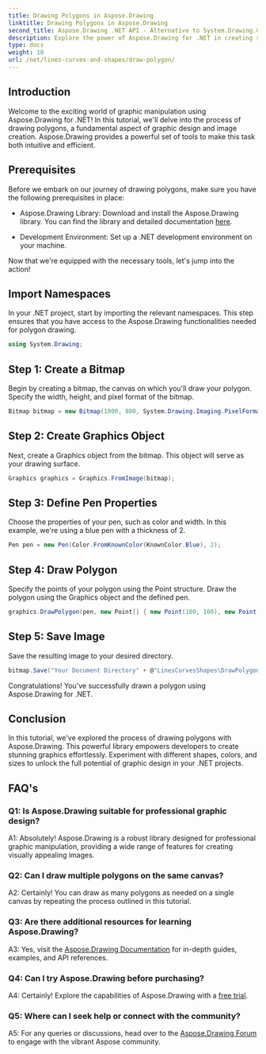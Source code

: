 ```yaml
---
title: Drawing Polygons in Aspose.Drawing
linktitle: Drawing Polygons in Aspose.Drawing
second_title: Aspose.Drawing .NET API - Alternative to System.Drawing.Common
description: Explore the power of Aspose.Drawing for .NET in creating stunning graphics. Draw polygons effortlessly with this intuitive library.
type: docs
weight: 18
url: /net/lines-curves-and-shapes/draw-polygon/
---
```

## Introduction

Welcome to the exciting world of graphic manipulation using Aspose.Drawing for .NET! In this tutorial, we'll delve into the process of drawing polygons, a fundamental aspect of graphic design and image creation. Aspose.Drawing provides a powerful set of tools to make this task both intuitive and efficient.

## Prerequisites

Before we embark on our journey of drawing polygons, make sure you have the following prerequisites in place:

- Aspose.Drawing Library: Download and install the Aspose.Drawing library. You can find the library and detailed documentation [here](https://reference.aspose.com/drawing/net/).

- Development Environment: Set up a .NET development environment on your machine.

Now that we're equipped with the necessary tools, let's jump into the action!

## Import Namespaces

In your .NET project, start by importing the relevant namespaces. This step ensures that you have access to the Aspose.Drawing functionalities needed for polygon drawing.

```csharp
using System.Drawing;
```

## Step 1: Create a Bitmap

Begin by creating a bitmap, the canvas on which you'll draw your polygon. Specify the width, height, and pixel format of the bitmap.

```csharp
Bitmap bitmap = new Bitmap(1000, 800, System.Drawing.Imaging.PixelFormat.Format32bppPArgb);
```

## Step 2: Create Graphics Object

Next, create a Graphics object from the bitmap. This object will serve as your drawing surface.

```csharp
Graphics graphics = Graphics.FromImage(bitmap);
```

## Step 3: Define Pen Properties

Choose the properties of your pen, such as color and width. In this example, we're using a blue pen with a thickness of 2.

```csharp
Pen pen = new Pen(Color.FromKnownColor(KnownColor.Blue), 2);
```

## Step 4: Draw Polygon

Specify the points of your polygon using the Point structure. Draw the polygon using the Graphics object and the defined pen.

```csharp
graphics.DrawPolygon(pen, new Point[] { new Point(100, 100), new Point(500, 700), new Point(900, 100) });
```

## Step 5: Save Image

Save the resulting image to your desired directory.

```csharp
bitmap.Save("Your Document Directory" + @"LinesCurvesShapes\DrawPolygon_out.png");
```

Congratulations! You've successfully drawn a polygon using Aspose.Drawing for .NET.

## Conclusion

In this tutorial, we've explored the process of drawing polygons with Aspose.Drawing. This powerful library empowers developers to create stunning graphics effortlessly. Experiment with different shapes, colors, and sizes to unlock the full potential of graphic design in your .NET projects.

## FAQ's

### Q1: Is Aspose.Drawing suitable for professional graphic design?

A1: Absolutely! Aspose.Drawing is a robust library designed for professional graphic manipulation, providing a wide range of features for creating visually appealing images.

### Q2: Can I draw multiple polygons on the same canvas?

A2: Certainly! You can draw as many polygons as needed on a single canvas by repeating the process outlined in this tutorial.

### Q3: Are there additional resources for learning Aspose.Drawing?

A3: Yes, visit the [Aspose.Drawing Documentation](https://reference.aspose.com/drawing/net/) for in-depth guides, examples, and API references.

### Q4: Can I try Aspose.Drawing before purchasing?

A4: Certainly! Explore the capabilities of Aspose.Drawing with a [free trial](https://releases.aspose.com/).

### Q5: Where can I seek help or connect with the community?

A5: For any queries or discussions, head over to the [Aspose.Drawing Forum](https://forum.aspose.com/c/diagram/17) to engage with the vibrant Aspose community.

